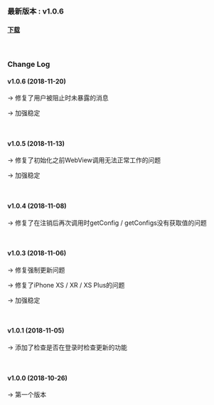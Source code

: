 ### 最新版本 :  v1.0.6

#### [下载](https://kr.object.ncloudstorage.com/itsb/sdk/GamePotSDK_IOS_1120.zip)

<br/>

### Change Log

#### v1.0.6 (2018-11-20)

→ 修复了用户被阻止时未暴露的消息

→ 加强稳定

<br/>

#### v1.0.5 (2018-11-13)

→ 修复了初始化之前WebView调用无法正常工作的问题

→ 加强稳定

<br/>

#### v1.0.4 (2018-11-08)

→ 修复了在注销后再次调用时getConfig / getConfigs没有获取值的问题

<br/>

#### v1.0.3 (2018-11-06)

→ 修复强制更新问题

→ 修复了iPhone XS / XR / XS Plus的问题

→ 加强稳定

<br/>

#### v1.0.1 (2018-11-05)

→ 添加了检查是否在登录时检查更新的功能

<br/>

#### v1.0.0 (2018-10-26)

→ 第一个版本